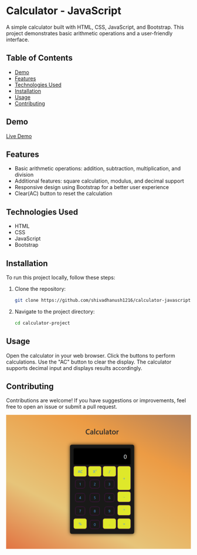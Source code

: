 # Calculator - JavaScript

A simple calculator built with HTML, CSS, JavaScript, and Bootstrap. This project demonstrates basic arithmetic operations and a user-friendly interface.

## Table of Contents

- [Demo](#demo)
- [Features](#features)
- [Technologies Used](#technologies-used)
- [Installation](#installation)
- [Usage](#usage)
- [Contributing](#contributing)

## Demo

[Live Demo](https://sprightly-faun-de32bc.netlify.app)

## Features

- Basic arithmetic operations: addition, subtraction, multiplication, and division
- Additional features: square calculation, modulus, and decimal support
- Responsive design using Bootstrap for a better user experience
- Clear(AC) button to reset the calculation

## Technologies Used

- HTML
- CSS
- JavaScript
- Bootstrap

## Installation

To run this project locally, follow these steps:

1. Clone the repository:

   ```bash
   git clone https://github.com/shivadhanush1216/calculator-javascript.git
   ```

2. Navigate to the project directory:
   ```bash
   cd calculator-project
   ```

## Usage

Open the calculator in your web browser.
Click the buttons to perform calculations.
Use the "AC" button to clear the display.
The calculator supports decimal input and displays results accordingly.

## Contributing

Contributions are welcome! If you have suggestions or improvements, feel free to open an issue or submit a pull request.

![Calculator Screenshot](image.png)
